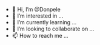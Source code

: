 - 👋 Hi, I’m @Donpele
- 👀 I’m interested in ...
- 🌱 I’m currently learning ...
- 💞️ I’m looking to collaborate on ...
- 📫 How to reach me ...

<!---
Donpele/Donpele is a ✨ special ✨ repository because its `README.md` (this file) appears on your GitHub profile.
You can click the Preview link to take a look at your changes.
--->
